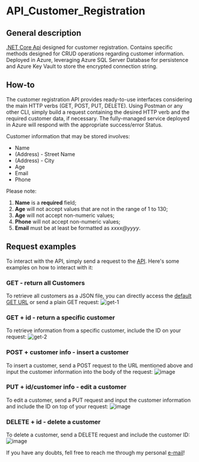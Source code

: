 # API_Customer_Registration

## General description
[.NET Core Api](https://api-customer-management.azurewebsites.net/api/customers) designed for customer registration. Contains specific methods designed for CRUD operations regarding customer information. Deployed in Azure, leveraging Azure SQL Server Database for persistence and Azure Key Vault to store the encrypted connection string. 

## How-to
The customer registration API provides ready-to-use interfaces considering the main HTTP verbs (GET, POST, PUT, DELETE). Using Postman or any other CLI, simply build a request containing the desired HTTP verb and the required customer data, if necessary. The fully-managed service deployed in Azure will respond with the appropriate success/error Status.

Customer information that may be stored involves:

- Name
- (Address) - Street Name
- (Address) - City
- Age
- Email
- Phone

Please note: 

1. **Name** is a **required** field;
2. **Age** will not accept values that are not in the range of 1 to 130;
3. **Age** will not accept non-numeric values;
4. **Phone** will not accept non-numeric values;
5. **Email** must be at least be formatted as *xxxx@yyyy*.

## Request examples

To interact with the API, simply send a request to the [API](https://api-customer-management.azurewebsites.net). Here's some examples on how to interact with it:

### GET - return all Customers
To retrieve all customers as a JSON file, you can directly access the [default GET URL](https://api-customer-management.azurewebsites.net/api/customers) or send a plain GET request:
![get-1](https://user-images.githubusercontent.com/32580031/197343926-232940b6-7976-47b6-b936-23ab8676960e.PNG)

### GET + id - return a specific customer
To retrieve information from a specific customer, include the ID on your request:
![get-2](https://user-images.githubusercontent.com/32580031/197343928-83d674d9-bbbf-4acc-bea4-25f5c62234d9.PNG)

### POST + customer info - insert a customer
To insert a customer, send a POST request to the URL mentioned above and input the customer information into the body of the request:
![image](https://user-images.githubusercontent.com/32580031/197343755-3c8f95b8-24ec-4d7c-a28e-90243c96a3c4.png)

### PUT + id/customer info - edit a customer
To edit a customer, send a PUT request and input the customer information and include the ID on top of your request:
![image](https://user-images.githubusercontent.com/32580031/197344099-efe2658c-920e-409a-a461-cbd53b7c26c9.png)

### DELETE + id - delete a customer
To delete a customer, send a DELETE request and include the customer ID:
![image](https://user-images.githubusercontent.com/32580031/197344138-f215dc82-47ad-4150-af68-7db85c3140cd.png)

If you have any doubts, fell free to reach me through my personal [e-mail](ricardo_morello@hotmail.com)!
